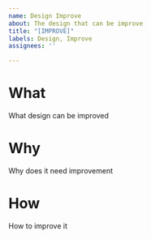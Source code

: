 ```yaml
---
name: Design Improve
about: The design that can be improve
title: "[IMPROVE]"
labels: Design, Improve
assignees: ''

---
```


# What
What design can be improved

# Why
Why does it need improvement

# How
How to improve it